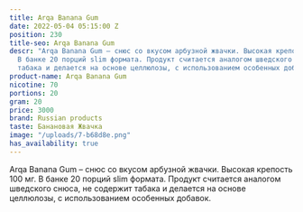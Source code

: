 ```yaml
---
title: Arqa Banana Gum
date: 2022-05-04 05:15:00 Z
position: 230
title-seo: Arqa Banana Gum
descr: "Arqa Banana Gum – снюс со вкусом арбузной жвачки. Высокая крепость 100 мг.
  В банке 20 порций slim формата. Продукт считается аналогом шведского снюса, не содержит
  табака и делается на основе целлюлозы, с использованием особенных добавок.\n\n"
product-name: Arqa Banana Gum
nicotine: 70
portions: 20
gram: 20
price: 3000
brand: Russian products
taste: Банановая Жвачка
image: "/uploads/7-b68d8e.png"
has_availability: true
---
```


Arqa Banana Gum – снюс со вкусом арбузной жвачки. Высокая крепость 100 мг. В банке 20 порций slim формата. Продукт считается аналогом шведского снюса, не содержит табака и делается на основе целлюлозы, с использованием особенных добавок.

